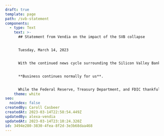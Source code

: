 ```yaml
---
draft: true
template: page
path: /svb-statement
components:
  - type: Text
    text: >-
      ## Statement from Vendia on the impact of the SVB collapse


      Tuesday, March 14, 2023


      With the continued news cycle surrounding the Silicon Valley Bank crisis this week, Vendia wants to ensure our customers, employees, and partners that the SVB collapse has not negatively impacted us.


      **Business continues normally for us**.


      While the Federal Reserve, Treasury Department, and FDIC thankfully provided a solution to protect American workers and small businesses, we know this has been a time of extreme stress and uncertainty for many of our friends in the startup community. We are sending our support to fellow founders and VCs as they continue to navigate related challenges.
    theme: white
seo:
  noindex: false
createdBy: Caroll Casbeer
createdAt: 2023-03-14T22:58:54.449Z
updatedBy: alexa-vendia
updatedAt: 2023-03-14T23:10:24.320Z
id: 3494e280-3830-4fea-8f2d-3e3b68daa468
---
```

